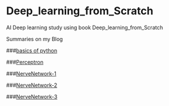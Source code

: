 # Deep_learning_from_Scratch
AI Deep learning study using book Deep_learning_from_Scratch

Summaries on my Blog

###[basics of python](https://helloparzival.tistory.com/entry/%EB%A8%B8%EC%8B%A0-%EB%9F%AC%EB%8B%9D-%EB%94%A5%EB%9F%AC%EB%8B%9D-%ED%8C%8C%EC%9D%B4%EC%8D%AC-%EA%B8%B0%EC%B4%88)

###[Perceptron](https://helloparzival.tistory.com/entry/%EB%A8%B8%EC%8B%A0%EB%9F%AC%EB%8B%9D-%EB%94%A5%EB%9F%AC%EB%8B%9D-%ED%8D%BC%EC%85%89%ED%8A%B8%EB%A1%A0)

###[NerveNetwork-1](https://helloparzival.tistory.com/entry/%EB%A8%B8%EC%8B%A0%EB%9F%AC%EB%8B%9D-%EB%94%A5%EB%9F%AC%EB%8B%9D-%EC%8B%A0%EA%B2%BD%EB%A7%9D%EA%B3%BC-%ED%99%9C%EC%84%B1%ED%99%94-%ED%95%A8%EC%88%98)

###[NerveNetwork-2](https://helloparzival.tistory.com/entry/%EB%A8%B8%EC%8B%A0%EB%9F%AC%EB%8B%9D-%EB%94%A5%EB%9F%AC%EB%8B%9D-%EC%8B%A0%EA%B2%BD%EB%A7%9D-2)

###[NerveNetwork-3](https://helloparzival.tistory.com/entry/%EB%A8%B8%EC%8B%A0%EB%9F%AC%EB%8B%9D-%EB%94%A5%EB%9F%AC%EB%8B%9D-%EC%8B%A0%EA%B2%BD%EB%A7%9D-3)
